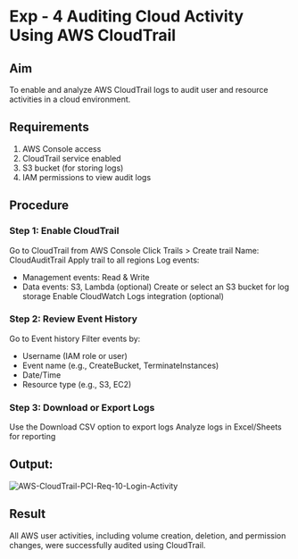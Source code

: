 # Exp - 4 Auditing Cloud Activity Using AWS CloudTrail

## Aim
To enable and analyze AWS CloudTrail logs to audit user and resource activities in a cloud environment.
## Requirements
1. AWS Console access
2. CloudTrail service enabled
3. S3 bucket (for storing logs)
4. IAM permissions to view audit logs
## Procedure
### Step 1: Enable CloudTrail
Go to CloudTrail from AWS Console
Click Trails > Create trail
Name: CloudAuditTrail
Apply trail to all regions
Log events:
 - Management events: Read & Write
 - Data events: S3, Lambda (optional)
Create or select an S3 bucket for log storage
Enable CloudWatch Logs integration (optional)

### Step 2: Review Event History
Go to Event history
Filter events by:
- Username (IAM role or user)
- Event name (e.g., CreateBucket, TerminateInstances)
- Date/Time
- Resource type (e.g., S3, EC2)

### Step 3: Download or Export Logs

Use the Download CSV option to export logs
Analyze logs in Excel/Sheets for reporting


## Output:

![AWS-CloudTrail-PCI-Req-10-Login-Activity](https://github.com/user-attachments/assets/8953eee6-bb40-43d0-81c6-88da6444b349)


## Result

All AWS user activities, including volume creation, deletion, and permission changes, were successfully audited using CloudTrail.

